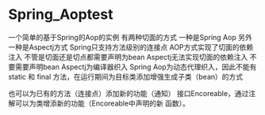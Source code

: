 # Spring_Aoptest
一个简单的基于Spring的Aop的实例
有两种切面的方式
一种是Spring Aop 另外一种是Aspectj方式
Spring只支持方法级别的连接点
AOP方式实现了切面的依赖注入 不管是切面还是切点都需要声明为bean
Aspectj无法实现切面的依赖注入 不要需要声明bean
Aspectj为编译器织入 Spring Aop为动态代理织入，因此不能有static 和  final 方法，在运行期间为目标类添加增强生成子类（bean）的方式



也可以为已有的方法（连接点）添加新的功能（通知）
接口Encoreable，通过注解可以为类增添新的功能（Encoreable中声明的新 函数）。
